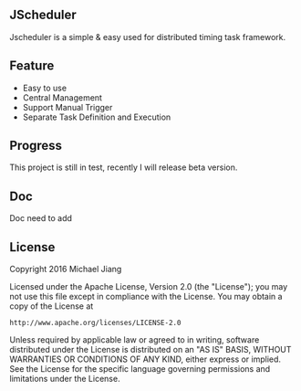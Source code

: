 ## JScheduler

Jscheduler is a simple & easy used for distributed timing task framework. 
 
##  Feature

* Easy to use
* Central Management
* Support Manual Trigger
* Separate Task Definition and Execution


## Progress

This project is still in test, recently I will release beta version.


## Doc

Doc need to add

## License

Copyright 2016  Michael Jiang
 
Licensed under the Apache License, Version 2.0 (the "License");
you may not use this file except in compliance with the License.
You may obtain a copy of the License at
 
    http://www.apache.org/licenses/LICENSE-2.0
 
Unless required by applicable law or agreed to in writing, software
distributed under the License is distributed on an "AS IS" BASIS,
WITHOUT WARRANTIES OR CONDITIONS OF ANY KIND, either express or implied.
See the License for the specific language governing permissions and
limitations under the License.


